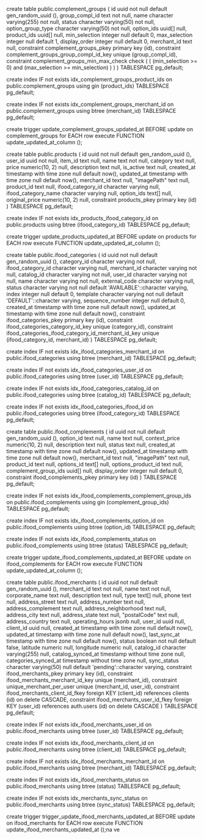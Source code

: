 create table public.complement_groups (
  id uuid not null default gen_random_uuid (),
  group_compl_id text not null,
  name character varying(255) not null,
  status character varying(50) not null,
  option_group_type character varying(50) not null,
  option_ids uuid[] null,
  product_ids uuid[] null,
  min_selection integer null default 0,
  max_selection integer null default 1,
  display_order integer null default 0,
  merchant_id text null,
  constraint complement_groups_pkey primary key (id),
  constraint complement_groups_group_compl_id_key unique (group_compl_id),
  constraint complement_groups_min_max_check check (
    (
      (min_selection >= 0)
      and (max_selection >= min_selection)
    )
  )
) TABLESPACE pg_default;

create index IF not exists idx_complement_groups_product_ids on public.complement_groups using gin (product_ids) TABLESPACE pg_default;

create index IF not exists idx_complement_groups_merchant_id on public.complement_groups using btree (merchant_id) TABLESPACE pg_default;

create trigger update_complement_groups_updated_at BEFORE
update on complement_groups for EACH row
execute FUNCTION update_updated_at_column ();

create table public.products (
  id uuid not null default gen_random_uuid (),
  user_id uuid not null,
  item_id text null,
  name text not null,
  category text null,
  price numeric(10, 2) null,
  description text null,
  is_active text null,
  created_at timestamp with time zone null default now(),
  updated_at timestamp with time zone null default now(),
  merchant_id text null,
  "imagePath" text null,
  product_id text null,
  ifood_category_id character varying null,
  ifood_category_name character varying null,
  option_ids text[] null,
  original_price numeric(10, 2) null,
  constraint products_pkey primary key (id)
) TABLESPACE pg_default;

create index IF not exists idx_products_ifood_category_id on public.products using btree (ifood_category_id) TABLESPACE pg_default;

create trigger update_products_updated_at BEFORE
update on products for EACH row
execute FUNCTION update_updated_at_column ();

create table public.ifood_categories (
  id uuid not null default gen_random_uuid (),
  category_id character varying not null,
  ifood_category_id character varying null,
  merchant_id character varying not null,
  catalog_id character varying not null,
  user_id character varying not null,
  name character varying not null,
  external_code character varying null,
  status character varying not null default 'AVAILABLE'::character varying,
  index integer null default 0,
  template character varying not null default 'DEFAULT'::character varying,
  sequence_number integer null default 0,
  created_at timestamp with time zone null default now(),
  updated_at timestamp with time zone null default now(),
  constraint ifood_categories_pkey primary key (id),
  constraint ifood_categories_category_id_key unique (category_id),
  constraint ifood_categories_ifood_category_id_merchant_id_key unique (ifood_category_id, merchant_id)
) TABLESPACE pg_default;

create index IF not exists idx_ifood_categories_merchant_id on public.ifood_categories using btree (merchant_id) TABLESPACE pg_default;

create index IF not exists idx_ifood_categories_user_id on public.ifood_categories using btree (user_id) TABLESPACE pg_default;

create index IF not exists idx_ifood_categories_catalog_id on public.ifood_categories using btree (catalog_id) TABLESPACE pg_default;

create index IF not exists idx_ifood_categories_ifood_id on public.ifood_categories using btree (ifood_category_id) TABLESPACE pg_default;

create table public.ifood_complements (
  id uuid not null default gen_random_uuid (),
  option_id text null,
  name text null,
  context_price numeric(10, 2) null,
  description text null,
  status text null,
  created_at timestamp with time zone null default now(),
  updated_at timestamp with time zone null default now(),
  merchant_id text null,
  "imagePath" text null,
  product_id text null,
  options_id text[] null,
  options_product_id text null,
  complement_group_ids uuid[] null,
  display_order integer null default 0,
  constraint ifood_complements_pkey primary key (id)
) TABLESPACE pg_default;

create index IF not exists idx_ifood_complements_complement_group_ids on public.ifood_complements using gin (complement_group_ids) TABLESPACE pg_default;

create index IF not exists idx_ifood_complements_option_id on public.ifood_complements using btree (option_id) TABLESPACE pg_default;

create index IF not exists idx_ifood_complements_status on public.ifood_complements using btree (status) TABLESPACE pg_default;

create trigger update_ifood_complements_updated_at BEFORE
update on ifood_complements for EACH row
execute FUNCTION update_updated_at_column ();

create table public.ifood_merchants (
  id uuid not null default gen_random_uuid (),
  merchant_id text not null,
  name text not null,
  corporate_name text null,
  description text null,
  type text[] null,
  phone text null,
  address_street text null,
  address_number text null,
  address_complement text null,
  address_neighborhood text null,
  address_city text null,
  address_state text null,
  "postalCode" text null,
  address_country text null,
  operating_hours jsonb null,
  user_id uuid null,
  client_id uuid null,
  created_at timestamp with time zone null default now(),
  updated_at timestamp with time zone null default now(),
  last_sync_at timestamp with time zone null default now(),
  status boolean not null default false,
  latitude numeric null,
  longitude numeric null,
  catalog_id character varying(255) null,
  catalog_synced_at timestamp without time zone null,
  categories_synced_at timestamp without time zone null,
  sync_status character varying(50) null default 'pending'::character varying,
  constraint ifood_merchants_pkey primary key (id),
  constraint ifood_merchants_merchant_id_key unique (merchant_id),
  constraint unique_merchant_per_user unique (merchant_id, user_id),
  constraint ifood_merchants_client_id_fkey foreign KEY (client_id) references clients (id) on delete CASCADE,
  constraint ifood_merchants_user_id_fkey foreign KEY (user_id) references auth.users (id) on delete CASCADE
) TABLESPACE pg_default;

create index IF not exists idx_ifood_merchants_user_id on public.ifood_merchants using btree (user_id) TABLESPACE pg_default;

create index IF not exists idx_ifood_merchants_client_id on public.ifood_merchants using btree (client_id) TABLESPACE pg_default;

create index IF not exists idx_ifood_merchants_merchant_id on public.ifood_merchants using btree (merchant_id) TABLESPACE pg_default;

create index IF not exists idx_ifood_merchants_status on public.ifood_merchants using btree (status) TABLESPACE pg_default;

create index IF not exists idx_merchants_sync_status on public.ifood_merchants using btree (sync_status) TABLESPACE pg_default;

create trigger trigger_update_ifood_merchants_updated_at BEFORE
update on ifood_merchants for EACH row
execute FUNCTION update_ifood_merchants_updated_at ();na ve